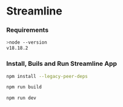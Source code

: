 # Streamline

### Requirements
```bash
>node --version
v18.18.2
```



### Install, Buils and Run Streamline App
```bash
npm install --legacy-peer-deps
```

```bash
npm run build
```

```bash
npm run dev
```